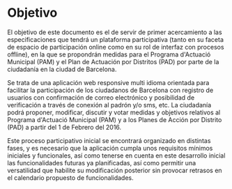 # Objetivo

El objetivo de este documento es el de servir de primer acercamiento a
las especificaciones que tendrá un plataforma participativa (tanto en su
faceta de espacio de participación online como en su rol de interfaz con
procesos offline), en la que se propondrán medidas para el Programa
d'Actuació Municipal (PAM) y el Plan de Actuación por Distritos (PAD)
por parte de la ciudadanía en la ciudad de Barcelona.

Se trata de una aplicación web responsive multi idioma orientada para
facilitar la participación de los ciudadanos de Barcelona con registro
de usuarios con confirmación de correo electrónico y posibilidad de
verificación a través de conexión al padrón y/o sms, etc. La ciudadanía
podrá proponer, modificar, discutir y votar medidas y objetivos
relativos al Programa d'Actuació Municipal (PAM) y a los Planes de
Acción por Distrito (PAD) a partir del 1 de Febrero del 2016.

Este proceso participativo inicial se encontrará organizado en distintas
fases, y es necesario que la aplicación cumpla unos requisitos mínimos
iniciales y funcionales, así como tenerse en cuenta en este desarrollo
inicial las funcionalidades futuras ya planificadas, así como permitir
una versatilidad que habilite su modificación posterior sin provocar
retrasos en el calendario propuesto de funcionalidades.